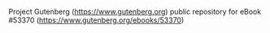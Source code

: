 Project Gutenberg (https://www.gutenberg.org) public repository for eBook #53370 (https://www.gutenberg.org/ebooks/53370)
